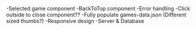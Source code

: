 -Selected game component
-BackToTop component
-Error handling
-Click outside to close component??
-Fully populate games-data.json (Different sized thumbs?)
-Responsive design
-Server & Database